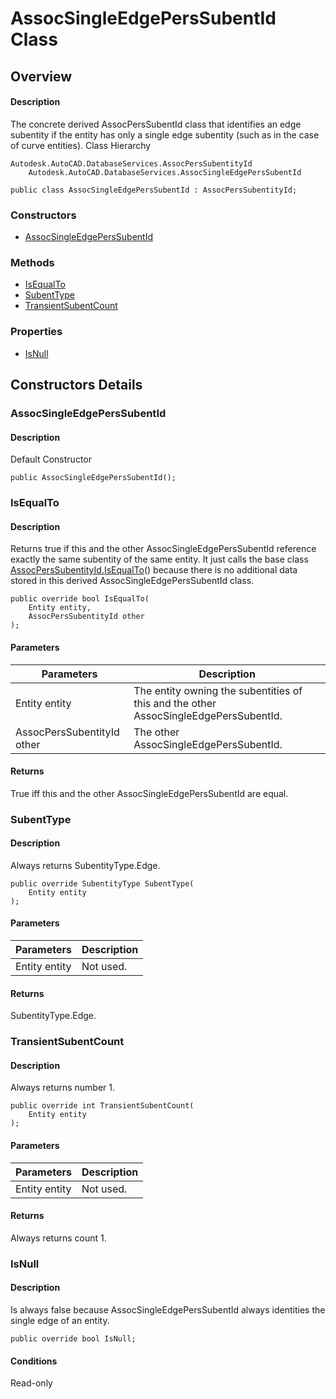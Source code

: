 # AssocSingleEdgePersSubentId Class

## Overview

#### Description
The concrete derived AssocPersSubentId class that identifies an edge subentity if the entity has only a single edge subentity (such as in the case of curve entities).
Class Hierarchy
```text
Autodesk.AutoCAD.DatabaseServices.AssocPersSubentityId
    Autodesk.AutoCAD.DatabaseServices.AssocSingleEdgePersSubentId
```

```text
public class AssocSingleEdgePersSubentId : AssocPersSubentityId;
```

### Constructors

- [AssocSingleEdgePersSubentId](#assocsingleedgeperssubentid)

### Methods

- [IsEqualTo](#isequalto)
- [SubentType](#subenttype)
- [TransientSubentCount](#transientsubentcount)

### Properties

- [IsNull](#isnull)


## Constructors Details

### AssocSingleEdgePersSubentId

#### Description
Default Constructor
```text
public AssocSingleEdgePersSubentId();
```

### IsEqualTo

#### Description
Returns true if this and the other AssocSingleEdgePersSubentId reference exactly the same subentity of the same entity. It just calls the base class [AssocPersSubentityId.IsEqualTo](Autodesk_AutoCAD_DatabaseServices_AssocPersSubentityId_IsEqualTo@Entity@AssocPersSubentityId.md)() because there is no additional data stored in this derived AssocSingleEdgePersSubentId class.
```text
public override bool IsEqualTo(
    Entity entity, 
    AssocPersSubentityId other
);
```

#### Parameters

| Parameters | Description |
| --- | --- |
| Entity entity | The entity owning the subentities of this and the other AssocSingleEdgePersSubentId. |
| AssocPersSubentityId other | The other AssocSingleEdgePersSubentId. |

#### Returns
True iff this and the other AssocSingleEdgePersSubentId are equal.
### SubentType

#### Description
Always returns SubentityType.Edge.
```text
public override SubentityType SubentType(
    Entity entity
);
```

#### Parameters

| Parameters | Description |
| --- | --- |
| Entity entity | Not used. |

#### Returns
SubentityType.Edge.
### TransientSubentCount

#### Description
Always returns number 1.
```text
public override int TransientSubentCount(
    Entity entity
);
```

#### Parameters

| Parameters | Description |
| --- | --- |
| Entity entity | Not used. |

#### Returns
Always returns count 1.
### IsNull

#### Description
Is always false because AssocSingleEdgePersSubentId always identities the single edge of an entity.
```text
public override bool IsNull;
```

#### Conditions
Read-only